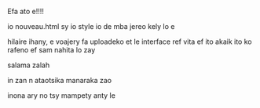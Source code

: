 Efa ato e!!!!

io nouveau.html sy io style io de mba jereo kely lo e



hilaire ihany, e voajery fa uploadeko et le interface ref vita 
ef ito akaik ito ko rafeno ef sam nahita lo zay 


salama zalah

in zan n ataotsika manaraka zao

inona ary no tsy mampety anty le
